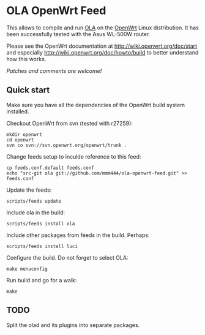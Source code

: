 OLA OpenWrt Feed
================

This allows to compile and run [OLA](http://www.opendmx.net/index.php/Open_Lighting_Architecture)
on the [OpenWrt](https://openwrt.org/) Linux distribution. It has been successfully tested with the Asus WL-500W router.

Please see the OpenWrt documentation at http://wiki.openwrt.org/doc/start and especially http://wiki.openwrt.org/doc/howto/build to better understand how this works.

_Patches and comments are welcome!_

Quick start
-----------

Make sure you have all the dependencies of the OpenWrt build system installed.

Checkout OpenWrt from svn (tested with r27259):

    mkdir openwrt
    cd openwrt
    svn co svn://svn.openwrt.org/openwrt/trunk .

Change feeds setup to inculde reference to this feed:

    cp feeds.conf.default feeds.conf
    echo "src-git ola git://github.com/mmm444/ola-openwrt-feed.git" >> feeds.conf

Update the feeds:

    scripts/feeds update

Include ola in the build:

    scripts/feeds install ola

Include other packages from feeds in the build. Perhaps:

    scripts/feeds install luci

Configure the build. Do not forget to select OLA:

    make menuconfig

Run build and go for a walk:

    make

TODO
----

Split the olad and its plugins into separate packages.
